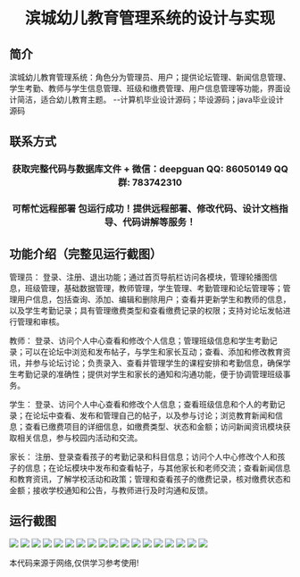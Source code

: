 <p><h1 align="center">滨城幼儿教育管理系统的设计与实现</h1></p>

## 简介
滨城幼儿教育管理系统：角色分为管理员、用户；提供论坛管理、新闻信息管理、学生考勤、教师与学生信息管理、班级和缴费管理、用户信息管理等功能，界面设计简洁，适合幼儿教育主题。    --计算机毕业设计源码；毕设源码；java毕业设计源码


## 联系方式
<p><h3 align="center">获取完整代码与数据库文件 + 微信：deepguan QQ: 86050149 QQ群: 783742310</h3></p>
<p><h3 align="center">可帮忙远程部署 包运行成功！提供远程部署、修改代码、设计文档指导、代码讲解等服务！</h3></p>

## 功能介绍（完整见运行截图）
管理员： 登录、注册、退出功能；通过首页导航栏访问各模块，管理轮播图信息，班级管理，基础数据管理，教师管理，学生管理、考勤管理和论坛管理等；管理用户信息，包括查询、添加、编辑和删除用户；查看并更新学生和教师的信息，以及学生考勤记录；具有管理缴费类型和查看缴费记录的权限；支持对论坛发帖进行管理和审核。

教师： 登录、访问个人中心查看和修改个人信息；管理班级信息和学生考勤记录；可以在论坛中浏览和发布帖子，与学生和家长互动；查看、添加和修改教育资讯，并参与论坛讨论；负责录入、查看并管理学生的课程安排和考勤信息，确保学生考勤记录的准确性；提供对学生和家长的通知和沟通功能，便于协调管理班级事务。

学生： 登录、访问个人中心查看和修改个人信息；查看班级信息和个人的考勤记录；在论坛中查看、发布和管理自己的帖子，以及参与讨论；浏览教育新闻和信息；查看已缴费项目的详细信息，如缴费类型、状态和金额；访问新闻资讯模块获取相关信息，参与校园内活动和交流。

家长： 注册、登录查看孩子的考勤记录和科目信息；访问个人中心修改个人和孩子的信息；在论坛模块中发布和查看帖子，与其他家长和老师交流；查看新闻信息和教育资讯，了解学校活动和政策；管理和查看孩子的缴费记录，核对缴费状态和金额；接收学校通知和公告，与教师进行及时沟通和反馈。


## 运行截图
![](https://bs-1329754181.cos.ap-shanghai.myqcloud.com/ssm/BinchengPreschoolEducationManagementSystem/img/001.jpg)
![](https://bs-1329754181.cos.ap-shanghai.myqcloud.com/ssm/BinchengPreschoolEducationManagementSystem/img/002.jpg)
![](https://bs-1329754181.cos.ap-shanghai.myqcloud.com/ssm/BinchengPreschoolEducationManagementSystem/img/003.jpg)
![](https://bs-1329754181.cos.ap-shanghai.myqcloud.com/ssm/BinchengPreschoolEducationManagementSystem/img/004.jpg)
![](https://bs-1329754181.cos.ap-shanghai.myqcloud.com/ssm/BinchengPreschoolEducationManagementSystem/img/005.jpg)
![](https://bs-1329754181.cos.ap-shanghai.myqcloud.com/ssm/BinchengPreschoolEducationManagementSystem/img/006.jpg)
![](https://bs-1329754181.cos.ap-shanghai.myqcloud.com/ssm/BinchengPreschoolEducationManagementSystem/img/007.jpg)
![](https://bs-1329754181.cos.ap-shanghai.myqcloud.com/ssm/BinchengPreschoolEducationManagementSystem/img/008.jpg)
![](https://bs-1329754181.cos.ap-shanghai.myqcloud.com/ssm/BinchengPreschoolEducationManagementSystem/img/009.jpg)
![](https://bs-1329754181.cos.ap-shanghai.myqcloud.com/ssm/BinchengPreschoolEducationManagementSystem/img/010.jpg)
![](https://bs-1329754181.cos.ap-shanghai.myqcloud.com/ssm/BinchengPreschoolEducationManagementSystem/img/011.jpg)
![](https://bs-1329754181.cos.ap-shanghai.myqcloud.com/ssm/BinchengPreschoolEducationManagementSystem/img/012.jpg)
![](https://bs-1329754181.cos.ap-shanghai.myqcloud.com/ssm/BinchengPreschoolEducationManagementSystem/img/013.jpg)
![](https://bs-1329754181.cos.ap-shanghai.myqcloud.com/ssm/BinchengPreschoolEducationManagementSystem/img/014.jpg)
![](https://bs-1329754181.cos.ap-shanghai.myqcloud.com/ssm/BinchengPreschoolEducationManagementSystem/img/015.jpg)
![](https://bs-1329754181.cos.ap-shanghai.myqcloud.com/ssm/BinchengPreschoolEducationManagementSystem/img/016.jpg)
![](https://bs-1329754181.cos.ap-shanghai.myqcloud.com/ssm/BinchengPreschoolEducationManagementSystem/img/017.jpg)
![](https://bs-1329754181.cos.ap-shanghai.myqcloud.com/ssm/BinchengPreschoolEducationManagementSystem/img/018.jpg)

<p>本代码来源于网络,仅供学习参考使用!</p>
